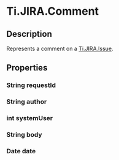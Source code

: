# Ti.JIRA.Comment

## Description

Represents a comment on a [Ti.JIRA.Issue][].

## Properties

### String requestId
### String author
### int systemUser
### String body
### Date date

[Ti.JIRA.Issue]: issue.html